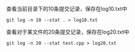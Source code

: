 查看当前目录下的10条提交记录，保存在log10.txt中
```
git log -n 10 --stat . > log10.txt
```

查看对于某文件的20条提交记录，保存在log20.txt中
```
git log -n 20 --stat test.cpp > log20.txt
```
